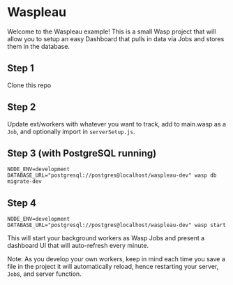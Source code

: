 # Waspleau

Welcome to the Waspleau example! This is a small Wasp project that will allow you to setup an easy Dashboard that pulls in data via Jobs and stores them in the database.

## Step 1

Clone this repo

## Step 2

Update ext/workers with whatever you want to track, add to main.wasp as a `Job`, and optionally import in `serverSetup.js`.

## Step 3 (with PostgreSQL running)

`NODE_ENV=development DATABASE_URL="postgresql://postgres@localhost/waspleau-dev" wasp db migrate-dev`

## Step 4

`NODE_ENV=development DATABASE_URL="postgresql://postgres@localhost/waspleau-dev" wasp start`

This will start your background workers as Wasp Jobs and present a dashboard UI that will auto-refresh every minute.

Note: As you develop your own workers, keep in mind each time you save a file in the project it will automatically reload, hence restarting your server, `Job`s, and server function.
